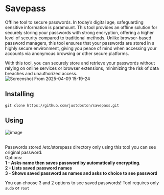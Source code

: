 # Savepass
Offline tool to secure passwords. In today’s digital age, safeguarding sensitive information is paramount. This tool provides an offline solution for securely storing your passwords with strong encryption, offering a higher level of security compared to traditional methods. Unlike browser-based password managers, this tool ensures that your passwords are stored in a highly secure environment, giving you peace of mind when accessing your accounts via anonymous browsing or other secure platforms.

With this tool, you can securely store and retrieve your passwords without relying on online services or browser extensions, minimizing the risk of data breaches and unauthorized access.
![Screenshot From 2025-04-09 15-19-24](https://github.com/user-attachments/assets/bffd2951-3d12-4dca-b1c0-ecd3ada7031b)

## Installing
`git clone https://github.com/justdoston/savepass.git`<br>

## Using
![image](https://github.com/user-attachments/assets/2ab2c929-dd40-4ade-b24e-c5c9078efbe8)

<br>
Passwords stored /etc/storepass directory only using this tool you can see original password:<br>
Options:<br>
  <b>1 - Asks name then saves password by automatically encrypting.</b> <br>
  <b>2 - Lists saved password names</b><br>
  <b>3 - Shows saved password as names and asks to choice to see password</b><br>

You can choose 3 and 2 options to see saved passwords! Tool requires only `sudo` or `root`
<br>
